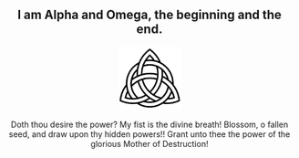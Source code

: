 <div align="center">
  <h2>I am Alpha and Omega, the beginning and the end.</h2>
  <img width="111" height="111" src="triq_resize_.png">
  <p>Doth thou desire the power? My fist is the divine breath! Blossom, o fallen seed, and draw upon thy hidden powers!! Grant unto thee the power of the glorious Mother of Destruction!</p>
</div>
